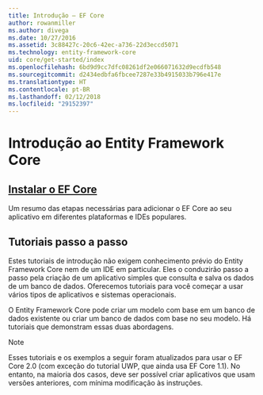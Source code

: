 ```yaml
---
title: Introdução – EF Core
author: rowanmiller
ms.author: divega
ms.date: 10/27/2016
ms.assetid: 3c88427c-20c6-42ec-a736-22d3eccd5071
ms.technology: entity-framework-core
uid: core/get-started/index
ms.openlocfilehash: 6bd9d9cc7dfc08261df2e066071632d9ecdfb548
ms.sourcegitcommit: d2434edbfa6fbcee7287e33b4915033b796e417e
ms.translationtype: HT
ms.contentlocale: pt-BR
ms.lasthandoff: 02/12/2018
ms.locfileid: "29152397"
---
```

# <a name="getting-started-with-entity-framework-core"></a>Introdução ao Entity Framework Core

## <a name="installing-ef-coreinstallindexmd"></a>[Instalar o EF Core](install/index.md)

Um resumo das etapas necessárias para adicionar o EF Core ao seu aplicativo em diferentes plataformas e IDEs populares.

## <a name="step-by-step-tutorials"></a>Tutoriais passo a passo

Estes tutoriais de introdução não exigem conhecimento prévio do Entity Framework Core nem de um IDE em particular. Eles o conduzirão passo a passo pela criação de um aplicativo simples que consulta e salva os dados de um banco de dados. Oferecemos tutoriais para você começar a usar vários tipos de aplicativos e sistemas operacionais.

O Entity Framework Core pode criar um modelo com base em um banco de dados existente ou criar um banco de dados com base no seu modelo. Há tutoriais que demonstram essas duas abordagens.

> [!NOTE]  
> Esses tutoriais e os exemplos a seguir foram atualizados para usar o EF Core 2.0 (com exceção do tutorial UWP, que ainda usa EF Core 1.1). No entanto, na maioria dos casos, deve ser possível criar aplicativos que usam versões anteriores, com mínima modificação às instruções. 
